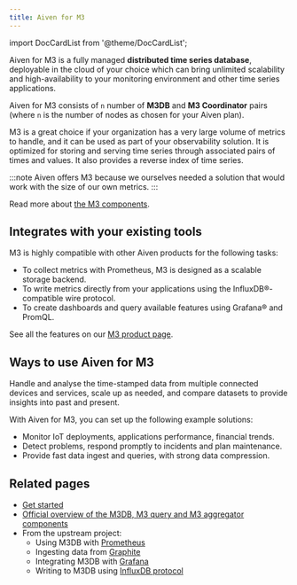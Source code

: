 ```yaml
---
title: Aiven for M3
---
```

import DocCardList from '@theme/DocCardList';

Aiven for M3 is a fully managed **distributed time series database**, deployable in the cloud of your choice which can bring unlimited scalability and high-availability to your monitoring environment and other time series applications.

Aiven for M3 consists of `n` number of **M3DB** and **M3 Coordinator**
pairs (where `n` is the number of nodes as chosen for your Aiven plan).

M3 is a great choice if your organization has a very large volume of
metrics to handle, and it can be used as part of your observability
solution. It is optimized for storing and serving time series through
associated pairs of times and values. It also provides a reverse index
of time series.

:::note
Aiven offers M3 because we ourselves needed a solution that would work
with the size of our own metrics.
:::

Read more about [the M3
components](https://m3db.io/docs/overview/components/).

## Integrates with your existing tools

M3 is highly compatible with other Aiven products for the following
tasks:

-   To collect metrics with Prometheus, M3 is designed as a scalable
    storage backend.
-   To write metrics directly from your applications using the
    InfluxDB®-compatible wire protocol.
-   To create dashboards and query available features using Grafana® and
    PromQL.

See all the features on our [M3 product page](https://aiven.io/m3).

## Ways to use Aiven for M3

Handle and analyse the time-stamped data from multiple connected devices
and services, scale up as needed, and compare datasets to provide
insights into past and present.

With Aiven for M3, you can set up the following example solutions:

-   Monitor IoT deployments, applications performance, financial trends.
-   Detect problems, respond promptly to incidents and plan maintenance.
-   Provide fast data ingest and queries, with strong data compression.



## Related pages

- [Get started](/docs/products/m3db/get-started)
- [Official overview of the M3DB, M3 query and M3 aggregator
  components](https://m3db.io/docs/overview/components/)
- From the upstream project:
  - Using M3DB with
    [Prometheus](https://m3db.io/docs/integrations/prometheus/)
  - Ingesting data from
    [Graphite](https://m3db.io/docs/integrations/graphite/)
  - Integrating M3DB with
    [Grafana](https://m3db.io/docs/integrations/grafana/)
  - Writing to M3DB using [InfluxDB
    protocol](https://m3db.io/docs/integrations/influx/)
